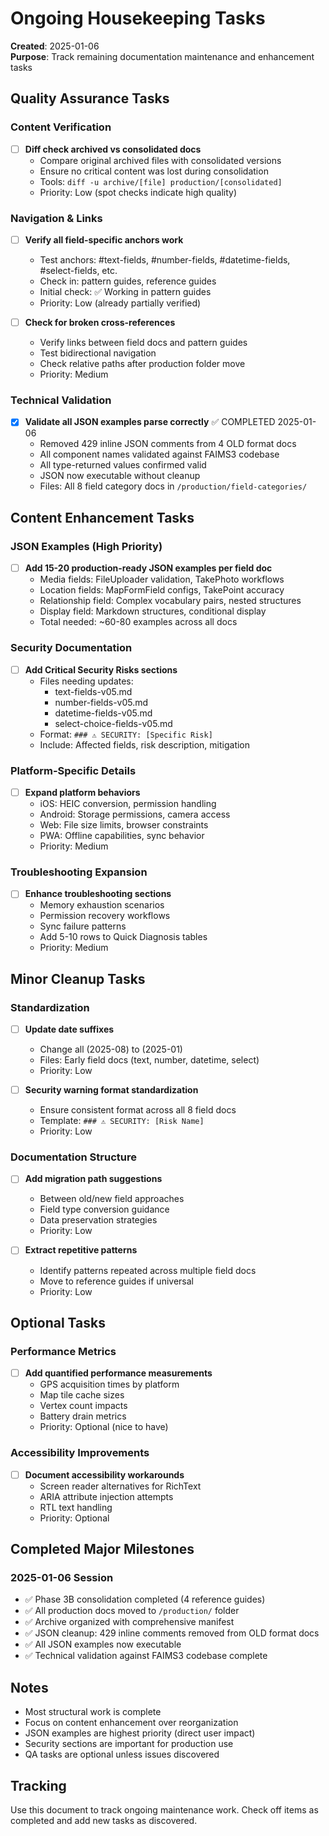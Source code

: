 # Ongoing Housekeeping Tasks
**Created**: 2025-01-06  
**Purpose**: Track remaining documentation maintenance and enhancement tasks

## Quality Assurance Tasks

### Content Verification
- [ ] **Diff check archived vs consolidated docs**
  - Compare original archived files with consolidated versions
  - Ensure no critical content was lost during consolidation
  - Tools: `diff -u archive/[file] production/[consolidated]`
  - Priority: Low (spot checks indicate high quality)

### Navigation & Links
- [ ] **Verify all field-specific anchors work**
  - Test anchors: #text-fields, #number-fields, #datetime-fields, #select-fields, etc.
  - Check in: pattern guides, reference guides
  - Initial check: ✅ Working in pattern guides
  - Priority: Low (already partially verified)

- [ ] **Check for broken cross-references**
  - Verify links between field docs and pattern guides
  - Test bidirectional navigation
  - Check relative paths after production folder move
  - Priority: Medium

### Technical Validation
- [x] **Validate all JSON examples parse correctly** ✅ COMPLETED 2025-01-06
  - Removed 429 inline JSON comments from 4 OLD format docs
  - All component names validated against FAIMS3 codebase
  - All type-returned values confirmed valid
  - JSON now executable without cleanup
  - Files: All 8 field category docs in `/production/field-categories/`

## Content Enhancement Tasks

### JSON Examples (High Priority)
- [ ] **Add 15-20 production-ready JSON examples per field doc**
  - Media fields: FileUploader validation, TakePhoto workflows
  - Location fields: MapFormField configs, TakePoint accuracy
  - Relationship field: Complex vocabulary pairs, nested structures
  - Display field: Markdown structures, conditional display
  - Total needed: ~60-80 examples across all docs

### Security Documentation
- [ ] **Add Critical Security Risks sections**
  - Files needing updates:
    - text-fields-v05.md
    - number-fields-v05.md
    - datetime-fields-v05.md
    - select-choice-fields-v05.md
  - Format: `### ⚠️ SECURITY: [Specific Risk]`
  - Include: Affected fields, risk description, mitigation

### Platform-Specific Details
- [ ] **Expand platform behaviors**
  - iOS: HEIC conversion, permission handling
  - Android: Storage permissions, camera access
  - Web: File size limits, browser constraints
  - PWA: Offline capabilities, sync behavior
  - Priority: Medium

### Troubleshooting Expansion
- [ ] **Enhance troubleshooting sections**
  - Memory exhaustion scenarios
  - Permission recovery workflows
  - Sync failure patterns
  - Add 5-10 rows to Quick Diagnosis tables
  - Priority: Medium

## Minor Cleanup Tasks

### Standardization
- [ ] **Update date suffixes**
  - Change all (2025-08) to (2025-01)
  - Files: Early field docs (text, number, datetime, select)
  - Priority: Low

- [ ] **Security warning format standardization**
  - Ensure consistent format across all 8 field docs
  - Template: `### ⚠️ SECURITY: [Risk Name]`
  - Priority: Low

### Documentation Structure
- [ ] **Add migration path suggestions**
  - Between old/new field approaches
  - Field type conversion guidance
  - Data preservation strategies
  - Priority: Low

- [ ] **Extract repetitive patterns**
  - Identify patterns repeated across multiple field docs
  - Move to reference guides if universal
  - Priority: Low

## Optional Tasks

### Performance Metrics
- [ ] **Add quantified performance measurements**
  - GPS acquisition times by platform
  - Map tile cache sizes
  - Vertex count impacts
  - Battery drain metrics
  - Priority: Optional (nice to have)

### Accessibility Improvements
- [ ] **Document accessibility workarounds**
  - Screen reader alternatives for RichText
  - ARIA attribute injection attempts
  - RTL text handling
  - Priority: Optional

## Completed Major Milestones

### 2025-01-06 Session
- ✅ Phase 3B consolidation completed (4 reference guides)
- ✅ All production docs moved to `/production/` folder
- ✅ Archive organized with comprehensive manifest
- ✅ JSON cleanup: 429 inline comments removed from OLD format docs
- ✅ All JSON examples now executable
- ✅ Technical validation against FAIMS3 codebase complete

## Notes

- Most structural work is complete
- Focus on content enhancement over reorganization
- JSON examples are highest priority (direct user impact)
- Security sections are important for production use
- QA tasks are optional unless issues discovered

## Tracking

Use this document to track ongoing maintenance work. Check off items as completed and add new tasks as discovered.